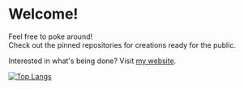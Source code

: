 # Welcome!

Feel free to poke around!<br/>
Check out the pinned repositories for creations ready for the public.

Interested in what's being done? Visit [my website](https://joebinns.com/).

[![Top Langs](https://github-readme-stats.vercel.app/api/top-langs/?username=joebinns&langs_count=10&layout=compact)](https://github.com/anuraghazra/github-readme-stats)
